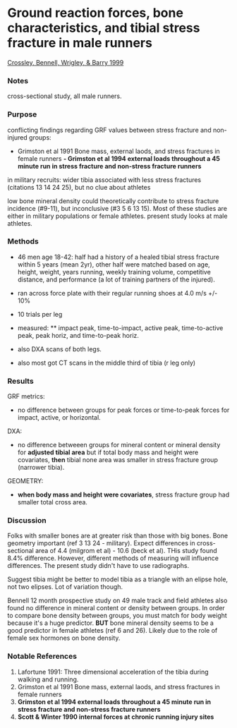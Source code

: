 # Ground reaction forces, bone characteristics, and tibial stress fracture in male runners
[Crossley, Bennell, Wrigley, & Barry 1999](../References/Crossley1999Ground.pdf)

### Notes
cross-sectional study, all male runners.


### Purpose
conflicting findings regarding GRF values between stress fracture and non-injured groups:
- Grimston et al 1991 Bone mass, external laods, and stress fractures in female runners
**- Grimston et al 1994 external loads throughout a 45 minute run in stress fracture and non-stress fracture runners** 

in military recruits: wider tibia associated with less stress fractures (citations 13 14 24 25), but no clue about athletes

low bone mineral density could theoretically contribute to stress fracture incidence (#9-11), but inconclusive (#3 5 6 13 15).
 Most of these studies are either in military populations or female athletes. present study looks at male athletes.
 
### Methods
- 46 men age 18-42: half had a history of a healed tibial stress fracture within 5 years (mean 2yr), other half were matched based on age, height, 
weight, years running, weekly training volume, competitive distance, and performance (a lot of training partners of the injured).

- ran across force plate with their regular running shoes at 4.0 m/s +/- 10%
- 10 trials per leg
- measured: ** impact peak, time-to-impact, active peak, time-to-active peak, peak horiz, and time-to-peak horiz.
- also DXA scans of both legs. 
- also most got CT scans in the middle third of tibia (r leg only)

### Results
GRF metrics:
- no difference between groups for peak forces or time-to-peak forces for impact, active, or horizontal.

DXA:
- no difference betweeen groups for mineral content or mineral density for **adjusted tibial area** but
if total body mass and height were covariates, **then** tibial none area was smaller in stress fracture group (narrower tibia).

GEOMETRY:
- **when body mass and height were covariates**, stress fracture group had smaller total cross area.

### Discussion
Folks with smaller bones are at greater risk than those with big bones. Bone geometry important (ref 3 13 24 - military). 
Expect differences in cross-sectional area of 4.4 (milgrom et al) - 10.6 (beck et al). THis study found 8.4% difference.
However, different methods of measuring will influence differences. The present study didn't have to use radiographs.

Suggest tibia might be better to model tibia as a triangle with an elipse hole, not two elipses. Lot of variation though.

Bennell 12 month prospective study on 49 male track and field athletes also found no difference in mineral content or
density between groups. In order to compare bone density between groups, you must match for body weight because it's a 
huge predictor. **BUT** bone mineral density seems to be a good predictor in female athletes (ref 6 and 26). Likely due
to the role of female sex hormones on bone density.

### Notable References
1. Lafortune 1991: Three dimensional acceleration of the tibia during walking and running.
1. Grimston et al 1991 Bone mass, external laods, and stress fractures in female runners
1. **Grimston et al 1994 external loads throughout a 45 minute run in stress fracture and non-stress fracture runners** 
1. **Scott & Winter 1990 internal forces at chronic running injury sites**